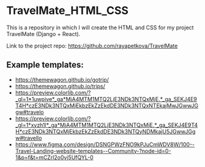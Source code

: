 # TravelMate_HTML_CSS
This is a repository in which I will create the HTML and CSS for my project TravelMate (Django + React).

Link to the project repo: https://github.com/rayapetkova/TravelMate

## Example templates:
- https://themewagon.github.io/gotrip/
- https://themewagon.github.io/trips/
- https://preview.colorlib.com/?_gl=1*1uwpive*_ga*MjA4MTM1MTQ2LjE3NDk3NTQxMjE.*_ga_SEKJ4E9T4H*czE3NDk3NTQxMjEkbzEkZzEkdDE3NDk3NTQxNTEkajMwJGwwJGgw#travelo
- https://preview.colorlib.com/?_gl=1*xyzh1l*_ga*MjA4MTM1MTQ2LjE3NDk3NTQxMjE.*_ga_SEKJ4E9T4H*czE3NDk3NTQxMjEkbzEkZzEkdDE3NDk3NTQyNDMkajU5JGwwJGgw#travello
- https://www.figma.com/design/DSNGPWzFNO9kPJuCmWDV8W/100--Travel-Landing-website-templates--Community-?node-id=0-1&p=f&t=mCZrl2o0vj5UfQYL-0
